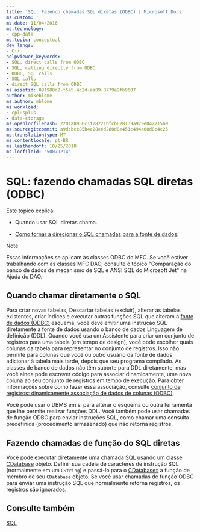 ```yaml
---
title: 'SQL: Fazendo chamadas SQL diretas (ODBC) | Microsoft Docs'
ms.custom: ''
ms.date: 11/04/2016
ms.technology:
- cpp-data
ms.topic: conceptual
dev_langs:
- C++
helpviewer_keywords:
- SQL, direct calls from ODBC
- SQL, calling directly from ODBC
- ODBC, SQL calls
- SQL calls
- direct SQL calls from ODBC
ms.assetid: 091988d2-f5a5-4c2d-aa09-8779a9fb9607
author: mikeblome
ms.author: mblome
ms.workload:
- cplusplus
- data-storage
ms.openlocfilehash: 2201a8936c1f28221bfcb628139a979e042715b9
ms.sourcegitcommit: a9dcbcc85b4c28eed280d8e451c494a00d8c4c25
ms.translationtype: MT
ms.contentlocale: pt-BR
ms.lasthandoff: 10/25/2018
ms.locfileid: "50079214"
---
```

# <a name="sql-making-direct-sql-calls-odbc"></a>SQL: fazendo chamadas SQL diretas (ODBC)

Este tópico explica:

- Quando usar SQL diretas chama.

- [Como tornar a direcionar o SQL chamadas para a fonte de dados](#_core_making_direct_sql_function_calls).

> [!NOTE]
>  Essas informações se aplicam às classes ODBC do MFC. Se você estiver trabalhando com as classes MFC DAO, consulte o tópico "Comparação do banco de dados de mecanismo de SQL e ANSI SQL do Microsoft Jet" na Ajuda do DAO.

##  <a name="_core_when_to_call_sql_directly"></a> Quando chamar diretamente o SQL

Para criar novas tabelas, Descartar tabelas (excluir), alterar as tabelas existentes, criar índices e executar outras funções SQL que alteram a [fonte de dados (ODBC)](../../data/odbc/data-source-odbc.md) esquema, você deve emitir uma instrução SQL diretamente à fonte de dados usando o banco de dados Linguagem de definição (DDL). Quando você usa um Assistente para criar um conjunto de registros para uma tabela (em tempo de design), você pode escolher quais colunas da tabela para representar no conjunto de registros. Isso não permite para colunas que você ou outro usuário da fonte de dados adicionar à tabela mais tarde, depois que seu programa compilado. As classes de banco de dados não têm suporte para DDL diretamente, mas você ainda pode escrever código para associar dinamicamente, uma nova coluna ao seu conjunto de registros em tempo de execução. Para obter informações sobre como fazer essa associação, consulte [conjunto de registros: dinamicamente associação de dados de colunas (ODBC)](../../data/odbc/recordset-dynamically-binding-data-columns-odbc.md).

Você pode usar o DBMS em si para alterar o esquema ou outra ferramenta que lhe permite realizar funções DDL. Você também pode usar chamadas de função ODBC para enviar instruções SQL, como chamar uma consulta predefinida (procedimento armazenado) que não retorna registros.

##  <a name="_core_making_direct_sql_function_calls"></a> Fazendo chamadas de função do SQL diretas

Você pode executar diretamente uma chamada SQL usando um [classe CDatabase](../../mfc/reference/cdatabase-class.md) objeto. Definir sua cadeia de caracteres de instrução SQL (normalmente em um `CString`) e passá-lo para o [CDatabase::](../../mfc/reference/cdatabase-class.md#executesql) a função de membro de seu `CDatabase` objeto. Se você usar chamadas de função ODBC para enviar uma instrução SQL que normalmente retorna registros, os registros são ignorados.

## <a name="see-also"></a>Consulte também

[SQL](../../data/odbc/sql.md)